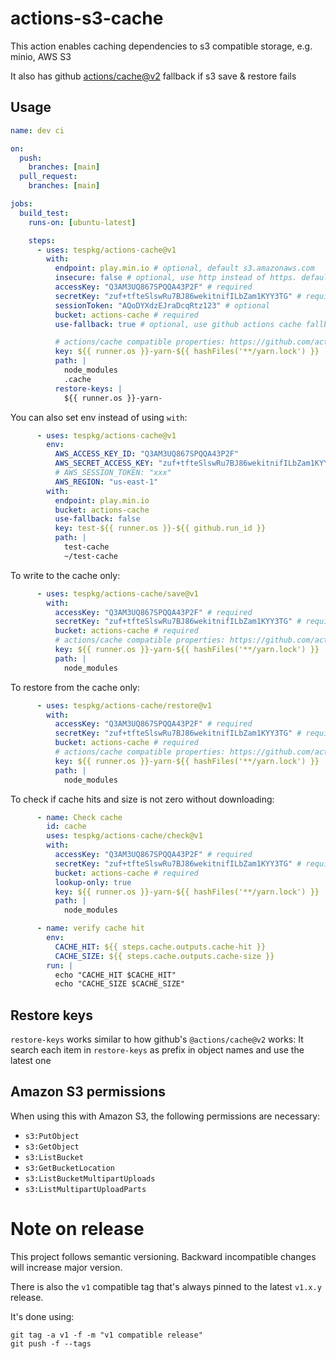 # actions-s3-cache

This action enables caching dependencies to s3 compatible storage, e.g. minio, AWS S3

It also has github [actions/cache@v2](https://github.com/actions/cache) fallback if s3 save & restore fails

## Usage

```yaml
name: dev ci

on:
  push:
    branches: [main]
  pull_request:
    branches: [main]

jobs:
  build_test:
    runs-on: [ubuntu-latest]

    steps:
      - uses: tespkg/actions-cache@v1
        with:
          endpoint: play.min.io # optional, default s3.amazonaws.com
          insecure: false # optional, use http instead of https. default false
          accessKey: "Q3AM3UQ867SPQQA43P2F" # required
          secretKey: "zuf+tfteSlswRu7BJ86wekitnifILbZam1KYY3TG" # required
          sessionToken: "AQoDYXdzEJraDcqRtz123" # optional
          bucket: actions-cache # required
          use-fallback: true # optional, use github actions cache fallback, default true

          # actions/cache compatible properties: https://github.com/actions/cache
          key: ${{ runner.os }}-yarn-${{ hashFiles('**/yarn.lock') }}
          path: |
            node_modules
            .cache
          restore-keys: |
            ${{ runner.os }}-yarn-
```

You can also set env instead of using `with`:

```yaml
      - uses: tespkg/actions-cache@v1
        env:
          AWS_ACCESS_KEY_ID: "Q3AM3UQ867SPQQA43P2F"
          AWS_SECRET_ACCESS_KEY: "zuf+tfteSlswRu7BJ86wekitnifILbZam1KYY3TG"
          # AWS_SESSION_TOKEN: "xxx"
          AWS_REGION: "us-east-1"
        with:
          endpoint: play.min.io
          bucket: actions-cache
          use-fallback: false
          key: test-${{ runner.os }}-${{ github.run_id }}
          path: |
            test-cache
            ~/test-cache
```

To write to the cache only:

```yaml
      - uses: tespkg/actions-cache/save@v1
        with:
          accessKey: "Q3AM3UQ867SPQQA43P2F" # required
          secretKey: "zuf+tfteSlswRu7BJ86wekitnifILbZam1KYY3TG" # required
          bucket: actions-cache # required
          # actions/cache compatible properties: https://github.com/actions/cache
          key: ${{ runner.os }}-yarn-${{ hashFiles('**/yarn.lock') }}
          path: |
            node_modules
```

To restore from the cache only:

```yaml
      - uses: tespkg/actions-cache/restore@v1
        with:
          accessKey: "Q3AM3UQ867SPQQA43P2F" # required
          secretKey: "zuf+tfteSlswRu7BJ86wekitnifILbZam1KYY3TG" # required
          bucket: actions-cache # required
          # actions/cache compatible properties: https://github.com/actions/cache
          key: ${{ runner.os }}-yarn-${{ hashFiles('**/yarn.lock') }}
          path: |
            node_modules
```

To check if cache hits and size is not zero without downloading:

```yaml
      - name: Check cache
        id: cache
        uses: tespkg/actions-cache/check@v1
        with:
          accessKey: "Q3AM3UQ867SPQQA43P2F" # required
          secretKey: "zuf+tfteSlswRu7BJ86wekitnifILbZam1KYY3TG" # required
          bucket: actions-cache # required
          lookup-only: true
          key: ${{ runner.os }}-yarn-${{ hashFiles('**/yarn.lock') }}
          path: |
            node_modules

      - name: verify cache hit
        env:
          CACHE_HIT: ${{ steps.cache.outputs.cache-hit }}
          CACHE_SIZE: ${{ steps.cache.outputs.cache-size }}
        run: |
          echo "CACHE_HIT $CACHE_HIT"
          echo "CACHE_SIZE $CACHE_SIZE"
```


## Restore keys

`restore-keys` works similar to how github's `@actions/cache@v2` works: It search each item in `restore-keys`
as prefix in object names and use the latest one

## Amazon S3 permissions

When using this with Amazon S3, the following permissions are necessary:

 - `s3:PutObject`
 - `s3:GetObject`
 - `s3:ListBucket`
 - `s3:GetBucketLocation`
 - `s3:ListBucketMultipartUploads`
 - `s3:ListMultipartUploadParts`

# Note on release

This project follows semantic versioning. Backward incompatible changes will
increase major version.

There is also the `v1` compatible tag that's always pinned to the latest
`v1.x.y` release.

It's done using:

```
git tag -a v1 -f -m "v1 compatible release"
git push -f --tags
```

